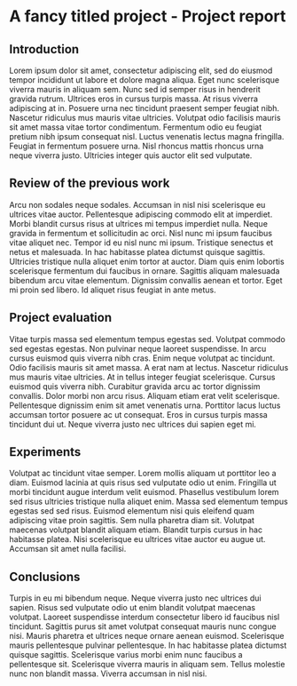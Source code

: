 # A fancy titled project - Project report

## Introduction

Lorem ipsum dolor sit amet, consectetur adipiscing elit, sed do eiusmod tempor incididunt ut labore et dolore magna aliqua. Eget nunc scelerisque viverra mauris in aliquam sem. Nunc sed id semper risus in hendrerit gravida rutrum. Ultrices eros in cursus turpis massa. At risus viverra adipiscing at in. Posuere urna nec tincidunt praesent semper feugiat nibh. Nascetur ridiculus mus mauris vitae ultricies. Volutpat odio facilisis mauris sit amet massa vitae tortor condimentum. Fermentum odio eu feugiat pretium nibh ipsum consequat nisl. Luctus venenatis lectus magna fringilla. Feugiat in fermentum posuere urna. Nisl rhoncus mattis rhoncus urna neque viverra justo. Ultricies integer quis auctor elit sed vulputate.

## Review of the previous work

Arcu non sodales neque sodales. Accumsan in nisl nisi scelerisque eu ultrices vitae auctor. Pellentesque adipiscing commodo elit at imperdiet. Morbi blandit cursus risus at ultrices mi tempus imperdiet nulla. Neque gravida in fermentum et sollicitudin ac orci. Nisl nunc mi ipsum faucibus vitae aliquet nec. Tempor id eu nisl nunc mi ipsum. Tristique senectus et netus et malesuada. In hac habitasse platea dictumst quisque sagittis. Ultricies tristique nulla aliquet enim tortor at auctor. Diam quis enim lobortis scelerisque fermentum dui faucibus in ornare. Sagittis aliquam malesuada bibendum arcu vitae elementum. Dignissim convallis aenean et tortor. Eget mi proin sed libero. Id aliquet risus feugiat in ante metus.

## Project evaluation

Vitae turpis massa sed elementum tempus egestas sed. Volutpat commodo sed egestas egestas. Non pulvinar neque laoreet suspendisse. In arcu cursus euismod quis viverra nibh cras. Enim neque volutpat ac tincidunt. Odio facilisis mauris sit amet massa. A erat nam at lectus. Nascetur ridiculus mus mauris vitae ultricies. At in tellus integer feugiat scelerisque. Cursus euismod quis viverra nibh. Curabitur gravida arcu ac tortor dignissim convallis. Dolor morbi non arcu risus. Aliquam etiam erat velit scelerisque. Pellentesque dignissim enim sit amet venenatis urna. Porttitor lacus luctus accumsan tortor posuere ac ut consequat. Eros in cursus turpis massa tincidunt dui ut. Neque viverra justo nec ultrices dui sapien eget mi.

## Experiments

Volutpat ac tincidunt vitae semper. Lorem mollis aliquam ut porttitor leo a diam. Euismod lacinia at quis risus sed vulputate odio ut enim. Fringilla ut morbi tincidunt augue interdum velit euismod. Phasellus vestibulum lorem sed risus ultricies tristique nulla aliquet enim. Massa sed elementum tempus egestas sed sed risus. Euismod elementum nisi quis eleifend quam adipiscing vitae proin sagittis. Sem nulla pharetra diam sit. Volutpat maecenas volutpat blandit aliquam etiam. Blandit turpis cursus in hac habitasse platea. Nisi scelerisque eu ultrices vitae auctor eu augue ut. Accumsan sit amet nulla facilisi.

## Conclusions

Turpis in eu mi bibendum neque. Neque viverra justo nec ultrices dui sapien. Risus sed vulputate odio ut enim blandit volutpat maecenas volutpat. Laoreet suspendisse interdum consectetur libero id faucibus nisl tincidunt. Sagittis purus sit amet volutpat consequat mauris nunc congue nisi. Mauris pharetra et ultrices neque ornare aenean euismod. Scelerisque mauris pellentesque pulvinar pellentesque. In hac habitasse platea dictumst quisque sagittis. Scelerisque varius morbi enim nunc faucibus a pellentesque sit. Scelerisque viverra mauris in aliquam sem. Tellus molestie nunc non blandit massa. Viverra accumsan in nisl nisi.